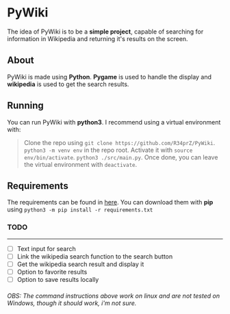 # PyWiki

The idea of PyWiki is to be a **simple project**, capable of searching for information in Wikipedia and returning it's results on the screen.


## About
PyWiki is made using **Python**. **Pygame** is used to handle the display and **wikipedia** is used to get the search results.

## Running
You can run PyWiki with **python3**. I recommend using a virtual environment with:
> Clone the repo  using `git clone https://github.com/R34prZ/PyWiki`.
> `python3 -m venv env` in the repo root. 
> Activate it with `source env/bin/activate`.
>`python3 ./src/main.py`.
> Once done, you can leave the virtual environment with `deactivate`.

## Requirements
The requirements can be found in [here](./requirements.txt). You can download them with **pip** using `python3 -m pip install -r requirements.txt`

### TODO
---
 - [ ] Text input for search
 - [ ] Link the wikipedia search function to the search button
 - [ ] Get the wikipedia search result and display it
 - [ ] Option to favorite results
 - [ ] Option to save results locally
 
###### OBS:  The command instructions above work on linux and are not tested on Windows, though it should work, i'm not sure.
